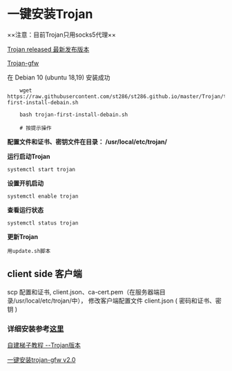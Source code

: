 
# 一键安装Trojan

××注意：目前Trojan只用socks5代理××

[Trojan released 最新发布版本](https://github.com/trojan-gfw/trojan/releases/)

[Trojan-gfw](https://github.com/trojan-gfw/trojan)

在 Debian 10 (ubuntu 18,19) 安装成功

```shell
    wget https://raw.githubusercontent.com/st286/st286.github.io/master/Trojan/trojan-first-install-debain.sh
    
    bash trojan-first-install-debain.sh
    
    # 按提示操作
```

**配置文件和证书、密钥文件在目录： /usr/local/etc/trojan/**


**运行启动Trojan**

    systemctl start trojan

**设置开机启动**

    systemctl enable trojan

**查看运行状态**

    systemctl status trojan
    
 **更新Trojan**
 
    用update.sh脚本

## client side 客户端

scp 配置和证书, client.json、ca-cert.pem（在服务器端目录/usr/local/etc/trojan/中）， 修改客户端配置文件 client.json ( 密码和证书、密钥 )


### 详细安装参考[这里](./install.md)
    
    
 [自建梯子教程 --Trojan版本](https://trojan-tutor.github.io/2019/04/10/p41.html)
 
 [一键安装trojan-gfw v2.0](https://github.com/wangsun88/trojan-wiz)
